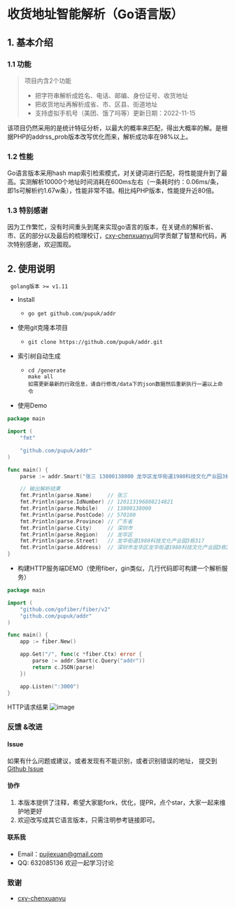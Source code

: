 # 收货地址智能解析（Go语言版）

## 1. 基本介绍

### 1.1 功能

> 项目内含2个功能
>
> - 把字符串解析成姓名、电话、邮编、身份证号、收货地址
> - 把收货地址再解析成省、市、区县、街道地址
> - 支持虚拟手机号（美团、饿了吗等）更新日期：2022-11-15

该项目仍然采用的是统计特征分析，以最大的概率来匹配，得出大概率的解。是根据PHP的addrss_prob版本改写优化而来，解析成功率在98%以上。

### 1.2 性能
Go语言版本采用hash map索引检索模式，对关键词进行匹配，将性能提升到了最高。实测解析10000个地址时间消耗在600ms左右（一条耗时约：0.06ms/条，即1s可解析约1.67w条），性能非常不错。相比纯PHP版本，性能提升近80倍。

### 1.3 特别感谢
 因为工作繁忙，没有时间重头到尾来实现go语言的版本，在关键点的解析省、市、区的部分以及最后的梳理校订，[cxy-chenxuanyu](https://github.com/cxy-chenxuanyu)同学贡献了智慧和代码，再次特别感谢，欢迎围观。

## 2. 使用说明

```
 golang版本 >= v1.11
```

- Install

  - ```git
    go get github.com/pupuk/addr
    ```

- 使用git克隆本项目

  - ```git
    git clone https://github.com/pupuk/addr.git
    ```

- 索引树自动生成

  - ```shell-script
    cd /generate
    make all
    如需更新最新的行政信息，请自行修改/data下的json数据然后重新执行一遍以上命令
    ```
  
- 使用Demo
```go
package main

import (
	"fmt"

	"github.com/pupuk/addr"
)

func main() {
	parse := addr.Smart("张三 13800138000 龙华区龙华街道1980科技文化产业园3栋308 身份证120113196808214821")

	// 输出解析结果
	fmt.Println(parse.Name)     // 张三
	fmt.Println(parse.IdNumber) // 120113196808214821
	fmt.Println(parse.Mobile)   // 13800138000
	fmt.Println(parse.PostCode) // 570100
	fmt.Println(parse.Province) // 广东省
	fmt.Println(parse.City)     // 深圳市
	fmt.Println(parse.Region)   // 龙华区
	fmt.Println(parse.Street)   // 龙华街道1980科技文化产业园3栋317
	fmt.Println(parse.Address)  // 深圳市龙华区龙华街道1980科技文化产业园3栋317
}

```

- 构建HTTP服务端DEMO（使用fiber，gin类似，几行代码即可构建一个解析服务）
```go
package main

import (
	"github.com/gofiber/fiber/v2"
	"github.com/pupuk/addr"
)

func main() {
	app := fiber.New()

	app.Get("/", func(c *fiber.Ctx) error {
		parse := addr.Smart(c.Query("addr"))
		return c.JSON(parse)
	})

	app.Listen(":3000")
}

```
HTTP请求结果
![image](https://user-images.githubusercontent.com/7934974/184922637-9d909cc2-fa47-45aa-8297-0ea69495f215.png)


### 反馈 &改进
#### Issue
如果有什么问题或建议，或者发现有不能识别，或者识别错误的地址，
提交到[Github Issue](https://github.com/pupuk/addr/issues)

#### 协作            
1. 本版本提供了注释，希望大家能fork，优化，提PR，点个star，大家一起来维护地更好
2. 欢迎改写成其它语言版本，只需注明参考链接即可。

#### 联系我
* Email：pujiexuan@gmail.com
* QQ: 632085136 欢迎一起学习讨论

### 致谢
* [cxy-chenxuanyu](https://github.com/cxy-chenxuanyu)
